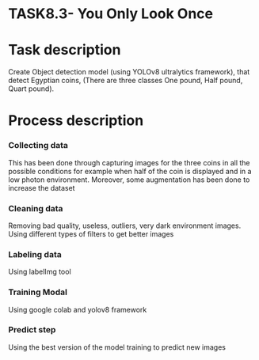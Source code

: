 # TASK8.3- You Only Look Once

# Task description

Create Object detection model (using YOLOv8 ultralytics framework), that detect Egyptian coins, (There are three classes One pound, Half pound, Quart pound).

# Process description

### Collecting data

This has been done through capturing images for the three coins in all the possible conditions for example when half of the coin is displayed and in a low photon environment. Moreover, some augmentation has been done to increase the dataset

### Cleaning data

Removing bad quality, useless, outliers, very dark environment images. Using different types of filters to get better images

### Labeling data

Using labelImg tool

### Training Modal

Using google colab and yolov8 framework

### Predict step

Using the best version of the model training to predict new images